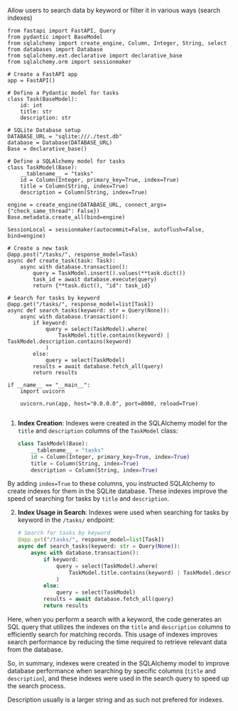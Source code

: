 
Allow users to search data by keyword or filter it in various ways (search indexes)


```
from fastapi import FastAPI, Query
from pydantic import BaseModel
from sqlalchemy import create_engine, Column, Integer, String, select
from databases import Database
from sqlalchemy.ext.declarative import declarative_base
from sqlalchemy.orm import sessionmaker

# Create a FastAPI app
app = FastAPI()

# Define a Pydantic model for tasks
class Task(BaseModel):
    id: int
    title: str
    description: str

# SQLite Database setup
DATABASE_URL = "sqlite:///./test.db"
database = Database(DATABASE_URL)
Base = declarative_base()

# Define a SQLAlchemy model for tasks
class TaskModel(Base):
    __tablename__ = "tasks"
    id = Column(Integer, primary_key=True, index=True)
    title = Column(String, index=True)
    description = Column(String, index=True)

engine = create_engine(DATABASE_URL, connect_args={"check_same_thread": False})
Base.metadata.create_all(bind=engine)

SessionLocal = sessionmaker(autocommit=False, autoflush=False, bind=engine)

# Create a new task
@app.post("/tasks/", response_model=Task)
async def create_task(task: Task):
    async with database.transaction():
        query = TaskModel.insert().values(**task.dict())
        task_id = await database.execute(query)
        return {**task.dict(), "id": task_id}

# Search for tasks by keyword
@app.get("/tasks/", response_model=list[Task])
async def search_tasks(keyword: str = Query(None)):
    async with database.transaction():
        if keyword:
            query = select(TaskModel).where(
                TaskModel.title.contains(keyword) | TaskModel.description.contains(keyword)
            )
        else:
            query = select(TaskModel)
        results = await database.fetch_all(query)
        return results

if __name__ == "__main__":
    import uvicorn

    uvicorn.run(app, host="0.0.0.0", port=8000, reload=True)


```



1. **Index Creation**: Indexes were created in the SQLAlchemy model for the `title` and `description` columns of the `TaskModel` class:

   ```python
   class TaskModel(Base):
       __tablename__ = "tasks"
       id = Column(Integer, primary_key=True, index=True)
       title = Column(String, index=True)
       description = Column(String, index=True)
   ```

By adding `index=True` to these columns, you instructed SQLAlchemy to create indexes for them in the SQLite database. These indexes improve the speed of searching for tasks by `title` and `description`.

2. **Index Usage in Search**: Indexes were used when searching for tasks by keyword in the `/tasks/` endpoint:

   ```python
   # Search for tasks by keyword
   @app.get("/tasks/", response_model=list[Task])
   async def search_tasks(keyword: str = Query(None)):
       async with database.transaction():
           if keyword:
               query = select(TaskModel).where(
                   TaskModel.title.contains(keyword) | TaskModel.description.contains(keyword)
               )
           else:
               query = select(TaskModel)
           results = await database.fetch_all(query)
           return results
   ```

Here, when you perform a search with a keyword, the code generates an SQL query that utilizes the indexes on the `title` and `description` columns to efficiently search for matching records.
This usage of indexes improves search performance by reducing the time required to retrieve relevant data from the database.

So, in summary, indexes were created in the SQLAlchemy model to improve database performance when searching by specific columns (`title` and `description`), 
and these indexes were used in the search query to speed up the search process.

Description usually is a larger string and as such not prefered for indexes. 
